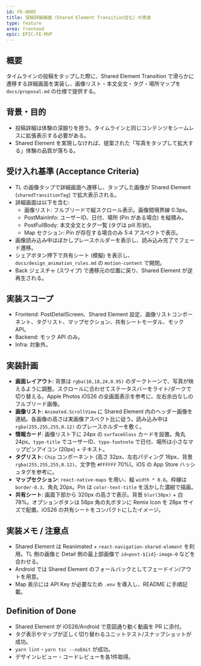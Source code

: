 ```yaml
---
id: FE-0005
title: 投稿詳細画面（Shared Element Transition含む）の実装
type: feature
area: frontend
epic: EPIC-FE-MVP
---
```


## 概要
タイムラインの投稿をタップした際に、Shared Element Transition で滑らかに遷移する詳細画面を実装し、画像リスト・本文全文・タグ・場所マップを `docs/proposal.md` の仕様で提供する。

## 背景・目的
- 投稿詳細は体験の深掘りを担う。タイムラインと同じコンテンツをシームレスに拡張表示する必要がある。
- Shared Element を実現しなければ、提案された「写真をタップして拡大する」体験の品質が落ちる。

## 受け入れ基準 (Acceptance Criteria)
- TL の画像タップで詳細画面へ遷移し、タップした画像が Shared Element (`sharedTransitionTag`) で拡大表示される。
- 詳細画面は以下を含む:
    - 画像リスト: フルブリードで縦スクロール表示。画像間境界線 0.3px。
    - PostMainInfo: ユーザーID、日付、場所 (Pin がある場合) を縦積み。
    - PostFullBody: 本文全文とタグ一覧 (タグは pill 形状)。
    - Map セクション: Pin が存在する場合のみ 5:4 アスペクトで表示。
- 画像読み込み中はぼかしプレースホルダーを表示し、読み込み完了でフェード遷移。
- シェアボタン押下で共有シート (模擬) を表示し、`docs/design_animation_rules.md` の `motion-content` で開閉。
- Back ジェスチャ (スワイプ) で遷移元の位置に戻り、Shared Element が逆再生される。

## 実装スコープ
- Frontend: PostDetailScreen、Shared Element 設定、画像リストコンポーネント、タグリスト、マップセクション、共有シートモーダル、モック API。
- Backend: モック API のみ。
- Infra: 対象外。

## 実装計画
- **画面レイアウト**: 背景は `rgba(16,18,24,0.95)` のダークトーンで、写真が映えるように調整。スクロールに合わせてステータスバーをライト/ダークで切り替える。Apple Photos iOS26 の全画面表示を参考に、左右余白なしのフルブリード画像。
- **画像リスト**: `Animated.ScrollView` に Shared Element 内のヘッダー画像を連結。各画像の高さは実画像アスペクト比に従う。読み込み中は `rgba(255,255,255,0.12)` のプレースホルダーを敷く。
- **情報カード**: 画像リスト下に 24px の `surfaceGlass` カードを設置。角丸 24px。`typo-title` でユーザーID、`typo-footnote` で日付、場所は小さなマップピンアイコン (20px) + テキスト。
- **タグリスト**: `Chip` コンポーネント (高さ 32px、左右パディング 16px、背景 `rgba(255,255,255,0.12)`、文字色 `#FFFFFF` 70%)。iOS の App Store ハッシュタグを参考に。
- **マップセクション**: `react-native-maps` を用い、縦 `width * 0.8`。枠線は `border-0.3`、角丸 20px。Pin は `color-text-title` を活かした濃紺で描画。
- **共有シート**: 画面下部から 320px の高さで表示。背景 `blur(30px)` + 白 78%。オプションボタンは 56px 角の丸ボタンに Remix Icon を 28px サイズで配置。iOS26 の共有シートをコンパクトにしたイメージ。

## 実装メモ / 注意点
- Shared Element は Reanimated + `react-navigation-shared-element` を利用。TL 側の画像と Detail 側の最上部画像で `id=post-${id}-image-0` などを合わせる。
- Android では Shared Element のフォールバックとしてフェードイン/アウトを用意。
- Map 表示には API Key が必要なため `.env` を導入し、README に手順記載。

## Definition of Done
- Shared Element が iOS26/Android で意図通り動く動画を PR に添付。
- タグ表示やマップが正しく切り替わるユニットテスト/スナップショットが成功。
- `yarn lint`・`yarn tsc --noEmit` が成功。
- デザインレビュー・コードレビューを各1件取得。
